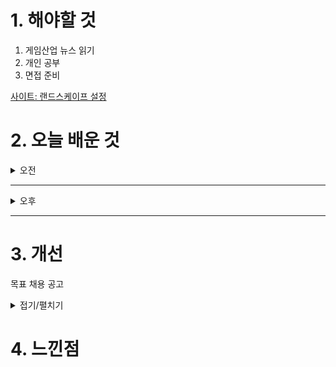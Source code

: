 

# 1. 해야할 것

1. 게임산업 뉴스 읽기 
2. 개인 공부  
3. 면접 준비


[사이트: 랜드스케이프 설정](https://ljhyunstory.tistory.com/182)


# 2. 오늘 배운 것

<details>
<summary>오전</summary>

## 오늘의 뉴스
### 
```

```


</details>

****

<details>
<summary>오후</summary>

## 
</details>

****


# 3. 개선
목표 채용 공고

<details>
<summary>접기/펼치기</summary>

![image](https://github.com/user-attachments/assets/8ebd103b-2caf-4e9f-91ed-3d5cbf73937c)

[채용공고: 레벨디자이너](https://career.nexon.com/user/recruit/member/postDetail?joinCorp=NO&reNo=20250008&currentPage=0)


</details>



# 4. 느낀점

